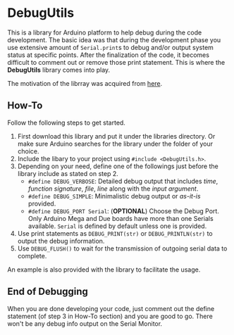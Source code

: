 # DebugUtils
This is a library for Arduino platform to help debug during the code development. The basic idea was that during the development phase you use extensive amount of `Serial.print`s to debug and/or output system status at specific points. After the finalization of the code, it becomes difficult to comment out or remove those print statement. This is where the **DebugUtils** library comes into play. 

The motivation of the librray was acquired from [here](http://www.arduino.cc/cgi-bin/yabb2/YaBB.pl?num=1271517197).

## How-To
Follow the following steps to get started.

1. First download this library and put it under the libraries directory. Or make sure Arduino searches for the library under the folder of your choice. 
2. Include the libary to your project using `#include <DebugUtils.h>`.
3. Depending on your need, define one of the followings just before the library include as stated on step 2.
    * `#define DEBUG_VERBOSE`: Detailed debug output that includes *time*, *function signature*, *file*, *line* along with the *input argument*. 
    * `#define DEBUG_SIMPLE`: Minimalistic debug output or *as-it-is* provided. 
    * `#define DEBUG_PORT Serial`: (**OPTIONAL**) Choose the Debug Port. Only Arduino Mega and Due boards have more than one Serials available. `Serial` is defined by default unless one is provided. 
4. Use print statements as `DEBUG_PRINT(str)` or `DEBUG_PRINTLN(str)` to output the debug information. 
5. Use `DEBUG_FLUSH()` to wait for the transmission of outgoing serial data to complete.

An example is also provided with the library to facilitate the usage. 

## End of Debugging
When you are done developing your code, just comment out the define statement (of step 3 in How-To section) and you are good to go. There won't be any debug info output on the Serial Monitor. 

